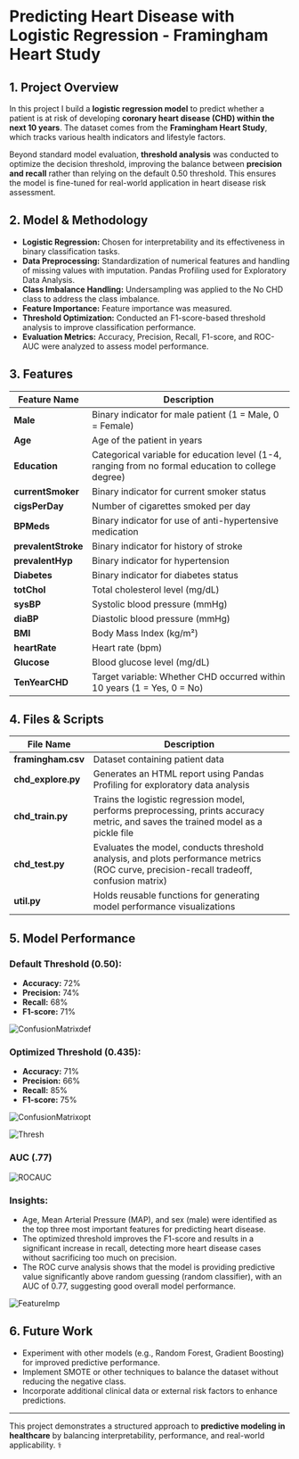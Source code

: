 # Predicting Heart Disease with Logistic Regression - Framingham Heart Study

## 1. Project Overview
In this project I build a **logistic regression model** to predict whether a patient is at risk of developing **coronary heart disease (CHD) within the next 10 years**. The dataset comes from the **Framingham Heart Study**, which tracks various health indicators and lifestyle factors.

Beyond standard model evaluation, **threshold analysis** was conducted to optimize the decision threshold, improving the balance between **precision and recall** rather than relying on the default 0.50 threshold. This ensures the model is fine-tuned for real-world application in heart disease risk assessment.

## 2. Model & Methodology
- **Logistic Regression:** Chosen for interpretability and its effectiveness in binary classification tasks.
- **Data Preprocessing:** Standardization of numerical features and handling of missing values with imputation. Pandas Profiling used for Exploratory Data Analysis.
- **Class Imbalance Handling:** Undersampling was applied to the No CHD class to address the class imbalance.
- **Feature Importance:** Feature importance was measured.
- **Threshold Optimization:** Conducted an F1-score-based threshold analysis to improve classification performance.
- **Evaluation Metrics:** Accuracy, Precision, Recall, F1-score, and ROC-AUC were analyzed to assess model performance.

## 3. Features
| Feature Name     | Description |
|-----------------|-------------|
| **Male**        | Binary indicator for male patient (1 = Male, 0 = Female) |
| **Age**         | Age of the patient in years |
| **Education**   | Categorical variable for education level (1-4, ranging from no formal education to college degree) |
| **currentSmoker** | Binary indicator for current smoker status |
| **cigsPerDay**  | Number of cigarettes smoked per day |
| **BPMeds**      | Binary indicator for use of anti-hypertensive medication |
| **prevalentStroke** | Binary indicator for history of stroke |
| **prevalentHyp** | Binary indicator for hypertension |
| **Diabetes**    | Binary indicator for diabetes status |
| **totChol**     | Total cholesterol level (mg/dL) |
| **sysBP**       | Systolic blood pressure (mmHg) |
| **diaBP**       | Diastolic blood pressure (mmHg) |
| **BMI**         | Body Mass Index (kg/m²) |
| **heartRate**   | Heart rate (bpm) |
| **Glucose**     | Blood glucose level (mg/dL) |
| **TenYearCHD**  | Target variable: Whether CHD occurred within 10 years (1 = Yes, 0 = No) |

## 4. Files & Scripts
| File Name       | Description |
|----------------|-------------|
| **framingham.csv** | Dataset containing patient data |
| **chd_explore.py** | Generates an HTML report using Pandas Profiling for exploratory data analysis |
| **chd_train.py** | Trains the logistic regression model, performs preprocessing, prints accuracy metric, and saves the trained model as a pickle file |
| **chd_test.py** | Evaluates the model, conducts threshold analysis, and plots performance metrics (ROC curve, precision-recall tradeoff, confusion matrix) |
| **util.py** | Holds reusable functions for generating model performance visualizations |

## 5. Model Performance
### **Default Threshold (0.50):**
- **Accuracy:** 72%
- **Precision:** 74%
- **Recall:** 68%
- **F1-score:** 71%

![ConfusionMatrixdef](Model%20Performance/ConfusionMatrix_default.png)

### **Optimized Threshold (0.435):**
- **Accuracy:** 71%
- **Precision:** 66%
- **Recall:** 85%
- **F1-score:** 75%

![ConfusionMatrixopt](Model%20Performance/ConfusionMatrix_optimized.png)

![Thresh](Model%20Performance/ThresholdAnalysis.png)

### AUC (.77)

![ROCAUC](Model%20Performance/ROC_Curve.png)

### **Insights:**
- Age, Mean Arterial Pressure (MAP), and sex (male) were identified as the top three most important features for predicting heart disease.
- The optimized threshold improves the F1-score and results in a significant increase in recall, detecting more heart disease cases without sacrificing too much on precision.
- The ROC curve analysis shows that the model is providing predictive value significantly above random guessing (random classifier), with an AUC of 0.77, suggesting good overall model performance.

![FeatureImp](Model%20Performance/FeatureImportance.png)

## 6. Future Work
- Experiment with other models (e.g., Random Forest, Gradient Boosting) for improved predictive performance.
- Implement SMOTE or other techniques to balance the dataset without reducing the negative class.
- Incorporate additional clinical data or external risk factors to enhance predictions.

---
This project demonstrates a structured approach to **predictive modeling in healthcare** by balancing interpretability, performance, and real-world applicability. ⚕️
